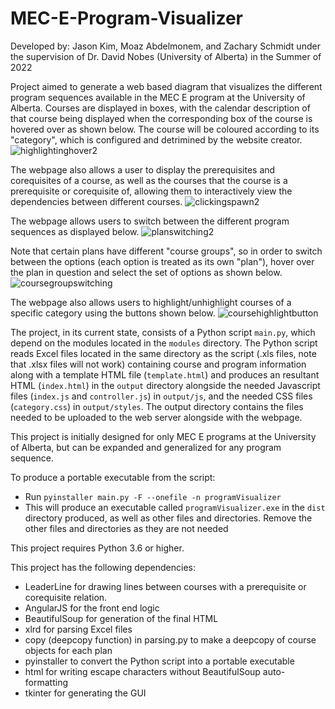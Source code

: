 # MEC-E-Program-Visualizer

Developed by: Jason Kim, Moaz Abdelmonem, and Zachary Schmidt under the supervision of Dr. David Nobes (University of Alberta)
in the Summer of 2022

Project aimed to generate a web based diagram that visualizes the different program sequences available in the MEC E program
at the University of Alberta. Courses are displayed in boxes, with the calendar description of that course being displayed when
the corresponding box of the course is hovered over as shown below. The course will be coloured according to its "category", which
is configured and detrimined by the website creator.
![highlightinghover2](https://user-images.githubusercontent.com/60327441/172486420-1a7d6610-f8a5-42eb-9803-fcba4096e2a3.gif)

The webpage also allows a user to display the prerequisites and corequisites of a course, as well as the courses that
the course is a prerequisite or corequisite of, allowing them to interactively view the dependencies between different courses.
![clickingspawn2](https://user-images.githubusercontent.com/60327441/172486672-ff2927a1-66f4-4aad-886b-1db2f25764ff.gif)

The webpage allows users to switch between the different program sequences as displayed below. 
![planswitching2](https://user-images.githubusercontent.com/60327441/172487202-897612e5-f413-4b1f-81dc-4e96a60252c8.gif)

Note that certain plans have different "course groups", so in order to switch between the options (each option is treated as its own "plan"), 
hover over the plan in question and select the set of options as shown below.
![coursegroupswitching](https://user-images.githubusercontent.com/60327441/172487413-dddbae14-3305-43f2-b649-5f4cce13e3b1.gif)

The webpage also allows users to highlight/unhighlight courses of a specific category using the buttons shown below.
![coursehighlightbutton](https://user-images.githubusercontent.com/60327441/172487655-b2a1217b-fa5a-42ce-ab30-51cf82ac79a1.gif)

The project, in its current state, consists of a Python script `main.py`, which depend on the modules located in the `modules` directory. The Python script reads
Excel files located in the same directory as the script (.xls files, note that .xlsx files will not work) containing course and program information along with a template HTML file (`template.html`) 
and produces an resultant HTML (`index.html`) in the `output` directory alongside the needed
Javascript files (`index.js` and `controller.js`) in `output/js`, and the needed CSS files (`category.css`) in `output/styles`. The output directory contains the
files needed to be uploaded to the web server alongside with the webpage.

This project is initially designed for only MEC E programs at the University of Alberta, 
but can be expanded and generalized for any program sequence.

To produce a portable executable from the script: 
  - Run `pyinstaller main.py -F --onefile -n programVisualizer`
  - This will produce an executable called `programVisualizer.exe` in the `dist` directory produced, as well as other files and directories. Remove the other files and directories as they are not needed
 
This project requires Python 3.6 or higher.

This project has the following dependencies:
  - LeaderLine for drawing lines between courses with a prerequisite or corequisite relation.
  - AngularJS for the front end logic
  - BeautifulSoup for generation of the final HTML
  - xlrd for parsing Excel files
  - copy (deepcopy function) in parsing.py to make a deepcopy of course objects for each plan
  - pyinstaller to convert the Python script into a portable executable
  - html for writing escape characters without BeautifulSoup auto-formatting
  - tkinter for generating the GUI